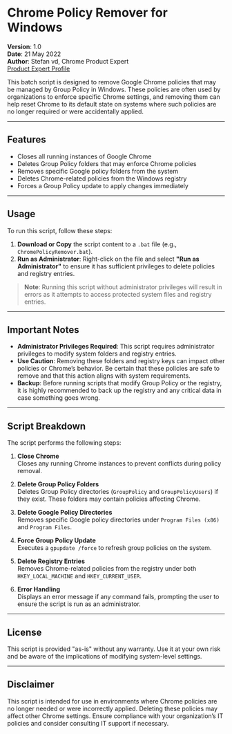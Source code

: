 # Chrome Policy Remover for Windows

**Version**: 1.0  
**Date**: 21 May 2022  
**Author**: Stefan vd, Chrome Product Expert  
[Product Expert Profile](https://productexperts.withgoogle.com)

This batch script is designed to remove Google Chrome policies that may be managed by Group Policy in Windows. These policies are often used by organizations to enforce specific Chrome settings, and removing them can help reset Chrome to its default state on systems where such policies are no longer required or were accidentally applied.

---

## Features

- Closes all running instances of Google Chrome
- Deletes Group Policy folders that may enforce Chrome policies
- Removes specific Google policy folders from the system
- Deletes Chrome-related policies from the Windows registry
- Forces a Group Policy update to apply changes immediately

---

## Usage

To run this script, follow these steps:

1. **Download or Copy** the script content to a `.bat` file (e.g., `ChromePolicyRemover.bat`).
2. **Run as Administrator**: Right-click on the file and select **"Run as Administrator"** to ensure it has sufficient privileges to delete policies and registry entries.

> **Note**: Running this script without administrator privileges will result in errors as it attempts to access protected system files and registry entries.

---

## Important Notes

- **Administrator Privileges Required**: This script requires administrator privileges to modify system folders and registry entries.
- **Use Caution**: Removing these folders and registry keys can impact other policies or Chrome’s behavior. Be certain that these policies are safe to remove and that this action aligns with system requirements.
- **Backup**: Before running scripts that modify Group Policy or the registry, it is highly recommended to back up the registry and any critical data in case something goes wrong.

---

## Script Breakdown

The script performs the following steps:

1. **Close Chrome**  
   Closes any running Chrome instances to prevent conflicts during policy removal.
   
2. **Delete Group Policy Folders**  
   Deletes Group Policy directories (`GroupPolicy` and `GroupPolicyUsers`) if they exist. These folders may contain policies affecting Chrome.

3. **Delete Google Policy Directories**  
   Removes specific Google policy directories under `Program Files (x86)` and `Program Files`.

4. **Force Group Policy Update**  
   Executes a `gpupdate /force` to refresh group policies on the system.

5. **Delete Registry Entries**  
   Removes Chrome-related policies from the registry under both `HKEY_LOCAL_MACHINE` and `HKEY_CURRENT_USER`.

6. **Error Handling**  
   Displays an error message if any command fails, prompting the user to ensure the script is run as an administrator.

---

## License

This script is provided "as-is" without any warranty. Use it at your own risk and be aware of the implications of modifying system-level settings.

---

## Disclaimer

This script is intended for use in environments where Chrome policies are no longer needed or were incorrectly applied. Deleting these policies may affect other Chrome settings. Ensure compliance with your organization’s IT policies and consider consulting IT support if necessary.
